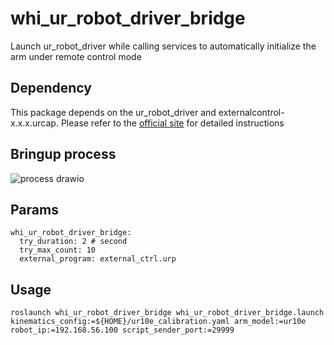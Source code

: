 # whi_ur_robot_driver_bridge
Launch ur_robot_driver while calling services to automatically initialize the arm under remote control mode

## Dependency
This package depends on the ur_robot_driver and externalcontrol-x.x.x.urcap. Please refer to the [official site](https://github.com/UniversalRobots/Universal_Robots_ROS_Driver) for detailed instructions

## Bringup process
![process drawio](https://github.com/xinjuezou-whi/whi_ur_robot_driver_bridge/assets/72239958/4786cfe3-d9ce-44b5-aff0-a71f11859356)

## Params
```
whi_ur_robot_driver_bridge:
  try_duration: 2 # second
  try_max_count: 10
  external_program: external_ctrl.urp
```

## Usage
```
roslaunch whi_ur_robot_driver_bridge whi_ur_robot_driver_bridge.launch kinematics_config:=${HOME}/ur10e_calibration.yaml arm_model:=ur10e robot_ip:=192.168.56.100 script_sender_port:=29999
```
